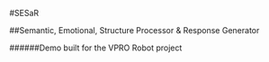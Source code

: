 #SESaR

##Semantic, Emotional, Structure Processor & Response Generator  

######Demo built for the VPRO Robot project
